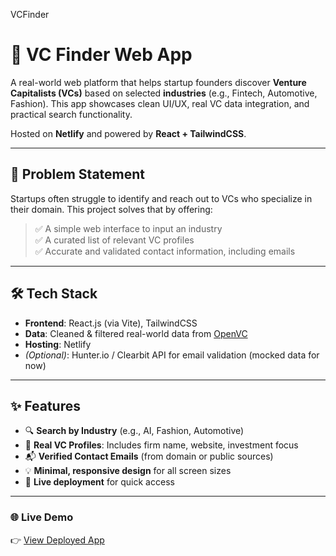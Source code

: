 VCFinder
# 🚀 VC Finder Web App

A real-world web platform that helps startup founders discover **Venture Capitalists (VCs)** based on selected **industries** (e.g., Fintech, Automotive, Fashion). This app showcases clean UI/UX, real VC data integration, and practical search functionality.

Hosted on **Netlify** and powered by **React + TailwindCSS**.

---

## 📌 Problem Statement

Startups often struggle to identify and reach out to VCs who specialize in their domain. This project solves that by offering:

> ✅ A simple web interface to input an industry  
> ✅ A curated list of relevant VC profiles  
> ✅ Accurate and validated contact information, including emails

---

## 🛠️ Tech Stack

- **Frontend**: React.js (via Vite), TailwindCSS
- **Data**: Cleaned & filtered real-world data from [OpenVC](https://www.openvc.app/database)
- **Hosting**: Netlify
- *(Optional)*: Hunter.io / Clearbit API for email validation (mocked data for now)

---

## ✨ Features

- 🔍 **Search by Industry** (e.g., AI, Fashion, Automotive)
- 📇 **Real VC Profiles**: Includes firm name, website, investment focus
- 📬 **Verified Contact Emails** (from domain or public sources)
- 💡 **Minimal, responsive design** for all screen sizes
- 🚀 **Live deployment** for quick access

---

### 🌐 Live Demo
👉 [View Deployed App](https://gilded-florentine-e061a2.netlify.app/)
